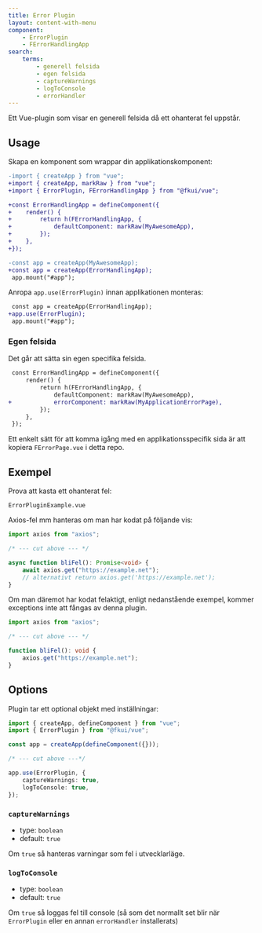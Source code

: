```yaml
---
title: Error Plugin
layout: content-with-menu
component:
    - ErrorPlugin
    - FErrorHandlingApp
search:
    terms:
        - generell felsida
        - egen felsida
        - captureWarnings
        - logToConsole
        - errorHandler
---
```


Ett Vue-plugin som visar en generell felsida då ett ohanterat fel uppstår.

## Usage

Skapa en komponent som wrappar din applikationskomponent:

```diff
-import { createApp } from "vue";
+import { createApp, markRaw } from "vue";
+import { ErrorPlugin, FErrorHandlingApp } from "@fkui/vue";

+const ErrorHandlingApp = defineComponent({
+    render() {
+        return h(FErrorHandlingApp, {
+            defaultComponent: markRaw(MyAwesomeApp),
+        });
+    },
+});

-const app = createApp(MyAwesomeApp);
+const app = createApp(ErrorHandlingApp);
 app.mount("#app");
```

Anropa `app.use(ErrorPlugin)` innan applikationen monteras:

```diff
 const app = createApp(ErrorHandlingApp);
+app.use(ErrorPlugin);
 app.mount("#app");
```

### Egen felsida

Det går att sätta sin egen specifika felsida.

```diff
 const ErrorHandlingApp = defineComponent({
     render() {
         return h(FErrorHandlingApp, {
             defaultComponent: markRaw(MyAwesomeApp),
+            errorComponent: markRaw(MyApplicationErrorPage),
         });
     },
 });
```

Ett enkelt sätt för att komma igång med en applikationsspecifik sida är att kopiera `FErrorPage.vue` i detta repo.

## Exempel

Prova att kasta ett ohanterat fel:

```import
ErrorPluginExample.vue
```

Axios-fel mm hanteras om man har kodat på följande vis:

```ts
import axios from "axios";

/* --- cut above --- */

async function bliFel(): Promise<void> {
    await axios.get("https://example.net");
    // alternativt return axios.get('https://example.net');
}
```

Om man däremot har kodat felaktigt, enligt nedanstående exempel, kommer exceptions inte att fångas av denna plugin.

```ts
import axios from "axios";

/* --- cut above --- */

function bliFel(): void {
    axios.get("https://example.net");
}
```

## Options

Plugin tar ett optional objekt med inställningar:

```ts
import { createApp, defineComponent } from "vue";
import { ErrorPlugin } from "@fkui/vue";

const app = createApp(defineComponent({}));

/* --- cut above ---*/

app.use(ErrorPlugin, {
    captureWarnings: true,
    logToConsole: true,
});
```

### `captureWarnings`

- type: `boolean`
- default: `true`

Om `true` så hanteras varningar som fel i utvecklarläge.

### `logToConsole`

- type: `boolean`
- default: `true`

Om `true` så loggas fel till console (så som det normallt set blir när `ErrorPlugin` eller en annan `errorHandler` installerats)
